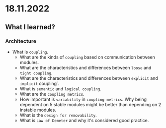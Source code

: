# 18.11.2022

## What I learned?

### Architecture

- What is `coupling`.
  - What are the kinds of `coupling` based on communication between modules.
  - What are the characteristics and differences between `loose` and `tight coupling`.
  - What are the characteristics and differences between `explicit` and `implicit` coupling`.
  - What is `semantic` and `logical coupling`.
  - What are the `coupling metrics`.
  - How important is `variability` in `coupling metrics`. Why being dependent on 5 stable modules might be better than depending on 2 instable modules.
  - What is the `design for removability`.
  - What is `Law of Demeter` and why it's considered good practice.
